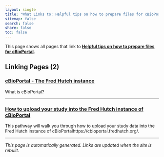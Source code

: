 ```yaml
---
layout: single
title: "What Links to: Helpful tips on how to prepare files for cBioPortal"
sitemap: false
search: false
share: false
toc: false
---
```


This page shows all pages that link to **[Helpful tips on how to prepare files for cBioPortal](/datademos/cbio_how_to_prepare_files/)**.

## Linking Pages (2)

### [cBioPortal - The Fred Hutch instance](/datascience/cbioportal/)

What is cBioPortal?

---

### [How to upload your study into the Fred Hutch instance of cBioPortal](/pathways/path-cbio-fh-instance/)

This pathway will walk you through how to upload your study data into the Fred Hutch instance of cBioPortalhttps://cbioportal.fredhutch.org/.

---


*This page is automatically generated. Links are updated when the site is rebuilt.*
